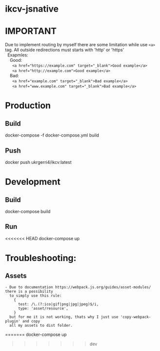 # ikcv-jsnative

# IMPORTANT
Due to implement routing by myself there are some limitation while use ```<a>``` tag. All outside redirections must starts with 'http' or 'https'<br/>
&nbsp;&nbsp;Exapmles:<br/>
&nbsp;&nbsp;&nbsp;&nbsp;Good:<br/>
&nbsp;&nbsp;&nbsp;&nbsp;&nbsp;&nbsp;`<a href="https://example.com" target="_blank">Good example</a>`<br/>
&nbsp;&nbsp;&nbsp;&nbsp;&nbsp;&nbsp;`<a href="http://example.com">Good example</a>`<br/>
&nbsp;&nbsp;&nbsp;&nbsp;Bad:<br/>
&nbsp;&nbsp;&nbsp;&nbsp;&nbsp;&nbsp;`<a href="example.com" target="_blank">Bad example</a>`<br/>
&nbsp;&nbsp;&nbsp;&nbsp;&nbsp;&nbsp;`<a href="www.example.com" target="_blank">Bad example</a>`<br/>

# Production

  ## Build
  docker-compose -f docker-compose.yml build
  
  ## Push
  docker push ukrgerri4/ikcv:latest

# Development

  ## Build
  docker-compose build

  ## Run
<<<<<<< HEAD
  docker-compose up


# Troubleshooting:

  ## Assets
    - Due to documentation https://webpack.js.org/guides/asset-modules/ there is a possibility 
      to simply use this rule:
        {
          test: /\.(?:ico|gif|png|jpg|jpeg)$/i,
          type: 'asset/resource',
        }
      but for me it is not working, thats why I just use 'copy-webpack-plugin' and copy
      all my assets to dist folder.

        
=======
  docker-compose up
>>>>>>> dev
